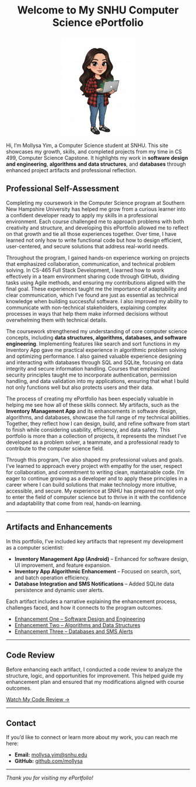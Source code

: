 <link rel="stylesheet" href="assets/css/style.css">

<div align="center">

<h1>Welcome to My SNHU Computer Science ePortfolio</h1>

<img src="assets/images/MollysaYimCartoon.JPG" alt="Mollysa Yim profile photo" width="200" class="profile-pic">

</div>


Hi, I’m Mollysa Yim, a Computer Science student at SNHU. This site showcases my growth, skills, and completed projects from my time in CS 499, Computer Science Capstone. It highlights my work in **software design and engineering**, **algorithms and data structures**, and **databases** through enhanced project artifacts and professional reflection.


## Professional Self-Assessment

Completing my coursework in the Computer Science program at Southern New Hampshire University has helped me grow from a curious learner into a confident developer ready to apply my skills in a professional environment. Each course challenged me to approach problems with both creativity and structure, and developing this ePortfolio allowed me to reflect on that growth and tie all those experiences together. Over time, I have learned not only how to write functional code but how to design efficient, user-centered, and secure solutions that address real-world needs.

Throughout the program, I gained hands-on experience working on projects that emphasized collaboration, communication, and technical problem solving. In CS-465 Full Stack Development, I learned how to work effectively in a team environment sharing code through GitHub, dividing tasks using Agile methods, and ensuring my contributions aligned with the final goal. These experiences taught me the importance of adaptability and clear communication, which I’ve found are just as essential as technical knowledge when building successful software. I also improved my ability to communicate with non-technical stakeholders, explaining complex processes in ways that help them make informed decisions without overwhelming them with technical details.

The coursework strengthened my understanding of core computer science concepts, including **data structures, algorithms, databases, and software engineering**. Implementing features like search and sort functions in my Inventory App gave me practical experience in algorithmic problem solving and optimizing performance. I also gained valuable experience designing and interacting with databases through SQL and SQLite, focusing on data integrity and secure information handling. Courses that emphasized security principles taught me to incorporate authentication, permission handling, and data validation into my applications, ensuring that what I build not only functions well but also protects users and their data.

The process of creating my ePortfolio has been especially valuable in helping me see how all of these skills connect. My artifacts, such as the **Inventory Management App** and its enhancements in software design, algorithms, and databases, showcase the full range of my technical abilities. Together, they reflect how I can design, build, and refine software from start to finish while considering usability, efficiency, and data safety. This portfolio is more than a collection of projects, it represents the mindset I’ve developed as a problem solver, a teammate, and a professional ready to contribute to the computer science field.

Through this program, I’ve also shaped my professional values and goals. I’ve learned to approach every project with empathy for the user, respect for collaboration, and commitment to writing clean, maintainable code. I’m eager to continue growing as a developer and to apply these principles in a career where I can build solutions that make technology more intuitive, accessible, and secure. My experience at SNHU has prepared me not only to enter the field of computer science but to thrive in it with the confidence and adaptability that come from real, hands-on learning.

---

## Artifacts and Enhancements

In this portfolio, I’ve included key artifacts that represent my development as a computer scientist:

- **Inventory Management App (Android)** – Enhanced for software design, UI improvement, and feature expansion.  
- **Inventory App Algorithmic Enhancement** – Focused on search, sort, and batch operation efficiency.  
- **Database Integration and SMS Notifications** – Added SQLite data persistence and dynamic user alerts.

Each artifact includes a narrative explaining the enhancement process, challenges faced, and how it connects to the program outcomes.

- [Enhancement One – Software Design and Engineering](artifact-one.md)
- [Enhancement Two – Algorithms and Data Structures](artifact-two.md)
- [Enhancement Three – Databases and SMS Alerts](artifact-three.md)

---

## Code Review

Before enhancing each artifact, I conducted a code review to analyze the structure, logic, and opportunities for improvement. This helped guide my enhancement plan and ensured that my modifications aligned with course outcomes.

[Watch My Code Review →](code-review.md)

---

## Contact

If you’d like to connect or learn more about my work, you can reach me here:

- **Email:** [mollysa.yim@snhu.edu](mailto:mollysa.yim@snhu.edu)  
- **GitHub:** [github.com/mollysa](https://github.com/mollysa)

---

*Thank you for visiting my ePortfolio!*
